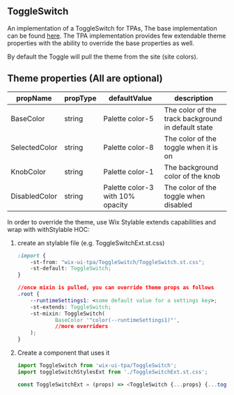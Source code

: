 ## ToggleSwitch
An implementation of a ToggleSwitch for TPAs,
The base implementation can be found [here](https://wix.github.io/wix-ui/?selectedKind=Components&selectedStory=ToggleSwitchStory).
The TPA implementation provides few extendable theme properties with the ability to override the base properties as well.

By default the Toggle will pull the theme from the site (site colors).

## Theme properties (All are optional)

| propName      | propType | defaultValue    | description |
|---------------|----------|-----------------|-------------|
| BaseColor     | string   | Palette color-5 | The color of the track background in default state |
| SelectedColor | string   | Palette color-8 | The color of the toggle when it is on |
| KnobColor     | string   | Palette color-1 | The background color of the knob |
| DisabledColor | string   | Palette color-3 with 10% opacity | The color of the toggle when disabled |

In order to override the theme, use Wix Stylable extends capabilities and wrap with withStylable HOC:

1. create an stylable file (e.g. ToggleSwitchExt.st.css)
    ``` css
    :import {
        -st-from: "wix-ui-tpa/ToggleSwitch/ToggleSwitch.st.css";
        -st-default: ToggleSwitch;
    }

    //once mixin is pulled, you can override theme props as follows
    .root {
        --runtimeSettings1: <some default value for a settings key>;
        -st-extends: ToggleSwitch;
        -st-mixin: ToggleSwitch(
                BaseColor '"color(--runtimeSettings1)"',
                //more overriders
        );
    }
    ```

2. Create a component that uses it
    ``` javascript
    import ToggleSwitch from 'wix-ui-tpa/ToggleSwitch';
    import toggleSwitchStylesExt from './ToggleSwitchExt.st.css';

    const ToggleSwitchExt = (props) => <ToggleSwitch {...props} {...toggleSwitchStylesExt('root', {}, props)}/>;
    ```
